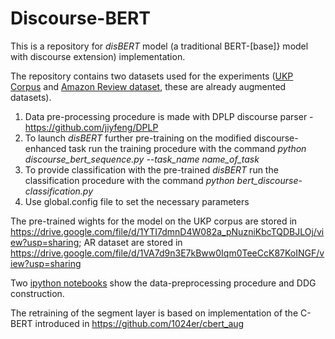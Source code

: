 # Discourse-BERT
This is a repository for *disBERT* model (a traditional BERT-[base]} model with discourse extension) implementation.

The repository contains two datasets used for the experiments ([UKP Corpus](https://github.com/lizagonch/Discourse-BERT/tree/master/datasets/discourse) and [Amazon Review dataset](https://github.com/lizagonch/Discourse-BERT/tree/master/datasets/amazon), these are already augmented datasets).

1. Data pre-processing procedure is made with DPLP discourse parser - https://github.com/jiyfeng/DPLP
2. To launch *disBERT* further pre-training on the modified discourse-enhanced task run the training procedure with the command *python discourse_bert_sequence.py --task_name *name_of_task**
3. To provide classification with the pre-trained *disBERT* run the classification procedure with the command *python bert_discourse-classification.py*
4. Use global.config file to set the necessary parameters

The pre-trained wights for the model on the UKP corpus are stored in https://drive.google.com/file/d/1YTI7dmnD4W082a_pNuzniKbcTQDBJLOj/view?usp=sharing; AR dataset are stored in https://drive.google.com/file/d/1VA7d9n3E7kBww0Iqm0TeeCcK87KoINGF/view?usp=sharing

Two [ipython notebooks](https://github.com/lizagonch/Discourse-BERT/tree/master/data_pre-processing) show the data-preprocessing procedure and DDG construction.

The retraining of the segment layer is based on implementation of the C-BERT introduced in https://github.com/1024er/cbert_aug
